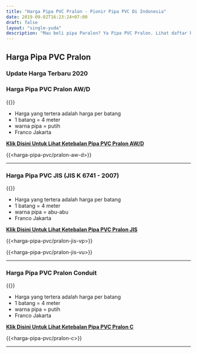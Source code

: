 ```yaml
---
title: "Harga Pipa PVC Pralon - Pionir Pipa PVC Di Indonesia"
date: 2019-09-02T16:23:24+07:00
draft: false
layout: "single-yuda"
description: "Mau beli pipa Paralon? Ya Pipa PVC Pralon. Lihat daftar harga pipa PVC Pralon paling lengkap, ready stock dan paling update."
---
```


## Harga Pipa PVC Pralon

### Update Harga Terbaru 2020

### Harga Pipa PVC Pralon AW/D

{{<kontak-button-yuda>}}

* Harga yang tertera adalah harga per batang
* 1 batang = 4 meter
* warna pipa = putih
* Franco Jakarta 

[**Klik Disini Untuk Lihat Ketebalan Pipa PVC Pralon AW/D**](../ketebalan-pipa-pvc-pralon-standard)

{{<harga-pipa-pvc/pralon-aw-d>}}

---

### Harga Pipa PVC JIS (JIS K 6741 - 2007)

{{<kontak-button-yuda>}}

* Harga yang tertera adalah harga per batang
* 1 batang = 4 meter
* warna pipa = abu-abu
* Franco Jakarta 

[**Klik Disini Untuk Lihat Ketebalan Pipa PVC Pralon JIS**](../ketebalan-pipa-pvc-pralon-jis)

{{<harga-pipa-pvc/pralon-jis-vp>}}

{{<harga-pipa-pvc/pralon-jis-vu>}}

---

### Harga Pipa PVC Pralon Conduit

{{<kontak-button-yuda>}}

* Harga yang tertera adalah harga per batang
* 1 batang = 4 meter
* warna pipa = putih
* Franco Jakarta 

[**Klik Disini Untuk Lihat Ketebalan Pipa PVC Pralon C**](../ketebalan-pipa-pvc-pralon-conduit)

{{<harga-pipa-pvc/pralon-c>}}

---